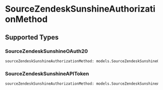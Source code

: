 # SourceZendeskSunshineAuthorizationMethod


## Supported Types

### SourceZendeskSunshineOAuth20

```python
sourceZendeskSunshineAuthorizationMethod: models.SourceZendeskSunshineOAuth20 = /* values here */
```

### SourceZendeskSunshineAPIToken

```python
sourceZendeskSunshineAuthorizationMethod: models.SourceZendeskSunshineAPIToken = /* values here */
```

